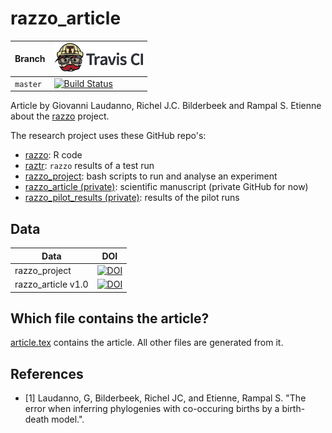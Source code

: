 # razzo_article

Branch  |[![Travis CI logo](pics/TravisCI.png)](https://travis-ci.org)
--------|-----------------------------------------------------------------------
`master`|[![Build Status](https://travis-ci.org/richelbilderbeek/razzo_article.svg?branch=master)](https://travis-ci.org/richelbilderbeek/razzo_article)

Article by Giovanni Laudanno, Richel J.C. Bilderbeek and Rampal S. Etienne 
about the [razzo](https://github.com/richelbilderbeek/razzo) project.

The research project uses these GitHub repo's:

 * [razzo](https://github.com/richelbilderbeek/razzo): R code
 * [raztr](https://github.com/richelbilderbeek/raztr): `razzo` results of a test run
 * [razzo_project](https://github.com/richelbilderbeek/razzo_project): bash scripts to run and analyse an experiment
 * [razzo_article (private)](https://github.com/richelbilderbeek/razzo_article): scientific manuscript (private GitHub for now)
 * [razzo_pilot_results (private)](https://github.com/richelbilderbeek/razzo_pilot_results): results of the pilot runs

## Data

Data                |DOI
--------------------|----------------------------------------------------------------------------------
razzo_project       |[![DOI](https://zenodo.org/badge/DOI/10.5281/zenodo.3969932.svg)](https://doi.org/10.5281/zenodo.3969932)
razzo_article v1.0  |[![DOI](https://zenodo.org/badge/DOI/10.5281/zenodo.3969899.svg)](https://doi.org/10.5281/zenodo.3969899)

## Which file contains the article?

[article.tex](article.tex) contains the article. All other files are generated from it.

## References

 * [1] Laudanno, G, Bilderbeek, Richel JC, and Etienne, Rampal S. 
   "The error when inferring phylogenies with co-occuring births by a birth-death model.".
